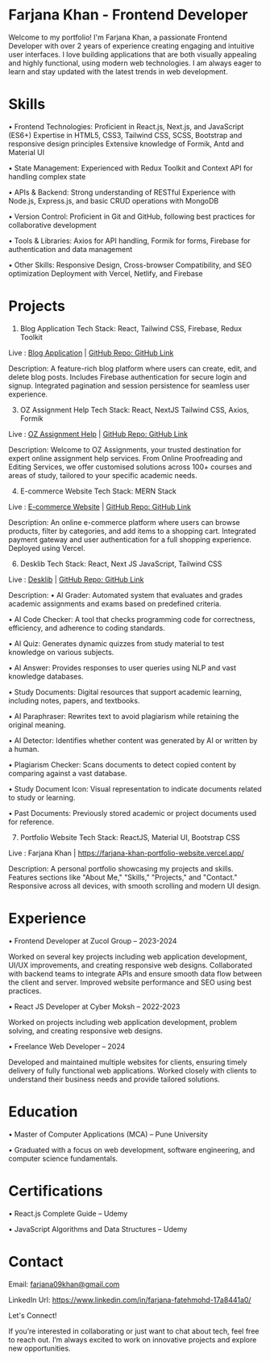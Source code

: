 # Farjana Khan - Frontend Developer

Welcome to my portfolio! I'm Farjana Khan, a passionate Frontend Developer with over 2 years of experience creating engaging and intuitive user interfaces. 
I love building applications that are both visually appealing and highly functional, using modern web technologies. 
I am always eager to learn and stay updated with the latest trends in web development.


# Skills

 • Frontend Technologies:
     Proficient in React.js, Next.js, and JavaScript (ES6+)
     Expertise in HTML5, CSS3, Tailwind CSS, SCSS, Bootstrap and responsive design principles
     Extensive knowledge of Formik, Antd and Material UI
     

 • State Management:
     Experienced with Redux Toolkit and Context API for handling complex state

 • APIs & Backend:
    Strong understanding of RESTful 
    Experience with Node.js, Express.js, and basic CRUD operations with MongoDB

 • Version Control:
    Proficient in Git and GitHub, following best practices for collaborative development

 • Tools & Libraries:
    Axios for API handling, Formik for forms, Firebase for authentication and data management

 • Other Skills:
    Responsive Design, Cross-browser Compatibility, and SEO optimization
    Deployment with Vercel, Netlify, and Firebase

# Projects

1. Blog Application
Tech Stack: React, Tailwind CSS, Firebase, Redux Toolkit

Live : [Blog Application](https://blogs-post-application.netlify.app/) | [GitHub Repo: GitHub Link](https://blogs-post-application.netlify.app/)

Description: A feature-rich blog platform where users can create, edit, and delete blog posts. Includes Firebase authentication for secure login and signup. Integrated pagination and session persistence for seamless user experience.

3. OZ Assignment Help
Tech Stack: React, NextJS Tailwind CSS, Axios, Formik

Live : [OZ Assignment Help](https://www.ozassignments.com/) | [GitHub Repo: GitHub Link](https://www.ozassignments.com/)

Description: Welcome to OZ Assignments, your trusted destination for expert online assignment help services. From Online Proofreading and Editing Services, we offer customised solutions across 100+ courses and areas of study, tailored to your specific academic needs.

4. E-commerce Website
Tech Stack: MERN Stack

Live : [E-commerce Website](https://e-commerce-mern-app.netlify.app/) | [GitHub Repo: GitHub Link](https://e-commerce-mern-app.netlify.app/)

Description: An online e-commerce platform where users can browse products, filter by categories, and add items to a shopping cart. Integrated payment gateway and user authentication for a full shopping experience. Deployed using Vercel.

6. Desklib
Tech Stack: React, Next JS JavaScript, Tailwind CSS

Live : [Desklib](https://desklib.com/) | [GitHub Repo: GitHub Link](https://desklib.com/)

Description:
•  AI Grader: Automated system that evaluates and grades academic assignments and exams based on predefined criteria.

•  AI Code Checker: A tool that checks programming code for correctness, efficiency, and adherence to coding standards.

•  AI Quiz: Generates dynamic quizzes from study material to test knowledge on various subjects.

•  AI Answer: Provides responses to user queries using NLP and vast knowledge databases.

•  Study Documents: Digital resources that support academic learning, including notes, papers, and textbooks.

•  AI Paraphraser: Rewrites text to avoid plagiarism while retaining the original meaning.

•  AI Detector: Identifies whether content was generated by AI or written by a human.

•  Plagiarism Checker: Scans documents to detect copied content by comparing against a vast database.

•  Study Document Icon: Visual representation to indicate documents related to study or learning.

•  Past Documents: Previously stored academic or project documents used for reference.

7. Portfolio Website
Tech Stack: ReactJS, Material UI, Bootstrap CSS

Live : Farjana Khan | https://farjana-khan-portfolio-website.vercel.app/ 

Description: A personal portfolio showcasing my projects and skills. Features sections like "About Me," "Skills," "Projects," and "Contact." Responsive across all devices, with smooth scrolling and modern UI design.

# Experience

• Frontend Developer at Zucol Group – 2023-2024

Worked on several key projects including web application development, UI/UX improvements, and creating responsive web designs.
Collaborated with backend teams to integrate APIs and ensure smooth data flow between the client and server.
Improved website performance and SEO using best practices.

• React JS Developer at Cyber Moksh – 2022-2023

Worked on projects including web application development, problem solving, and creating responsive web designs.

• Freelance Web Developer – 2024

Developed and maintained multiple websites for clients, ensuring timely delivery of fully functional web applications.
Worked closely with clients to understand their business needs and provide tailored solutions.

# Education
• Master of Computer Applications (MCA) – Pune University 

• Graduated with a focus on web development, software engineering, and computer science fundamentals.

# Certifications
• React.js Complete Guide – Udemy

• JavaScript Algorithms and Data Structures – Udemy

# Contact

Email: farjana09khan@gmail.com

LinkedIn Url: https://www.linkedin.com/in/farjana-fatehmohd-17a8441a0/

Let's Connect!

If you’re interested in collaborating or just want to chat about tech, feel free to reach out. I’m always excited to work on innovative projects and explore new opportunities.

